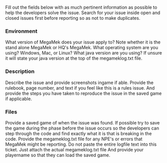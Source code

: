 Fill out the fields below with as much pertinent information as possible to help the developers solve the issue.
Search for your issue inside open and closed issues first before reporting so as not to make duplicates.

### Environment
What version of MegaMek does your issue apply to?  Note whether it is the stand alone MegaMek or HQ's MegaMek.
What operating system are you using?  Windows, Mac, or Linux?
What java version are you using?  If unsure it will state your java version at the top of the megameklog.txt file.

### Description
Describe the issue and provide screenshots ingame if able.
Provide the rulebook, page number, and text if you feel like this is a rules issue.
And provide the steps you have taken to reproduce the issue in the saved game if applicable.

### Files
Provide a saved game of when the issue was found.  If possible try to save the game during the phase before the issue occurs so the 
developers can step through the code and find exactly what it is that is breaking in the code.
Provide the megameklog.txt file for any NPE's or errors that MegaMek might be reporting.
Do not paste the entire logfile text into this ticket. Just attach the actual megameklog.txt file
And provide your playername so that they can load the saved game.
